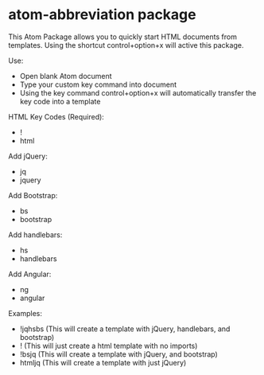 # atom-abbreviation package

This Atom Package allows you to quickly start HTML documents from templates. Using the shortcut control+option+x will active this package.

Use:

- Open blank Atom document
- Type your custom key command into document
- Using the key command control+option+x will automatically transfer the key code into a template



HTML Key Codes (Required):

- !
- html

Add jQuery:

- jq
- jquery

Add Bootstrap:

- bs
- bootstrap

Add handlebars:

- hs
- handlebars

Add Angular:

- ng
- angular



Examples:

- !jqhsbs (This will create a template with jQuery, handlebars, and bootstrap)
- ! (This will just create a html template with no imports)
- !bsjq (This will create a template with jQuery, and bootstrap)
- htmljq (This will create a template with just jQuery)
